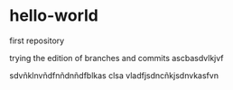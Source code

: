 # hello-world
first repository

trying the edition of branches and commits
ascbasdvlkjvf

sdvñklnvñdfnñdnñdfblkas clsa vladfjsdncñkjsdnvkasfvn
